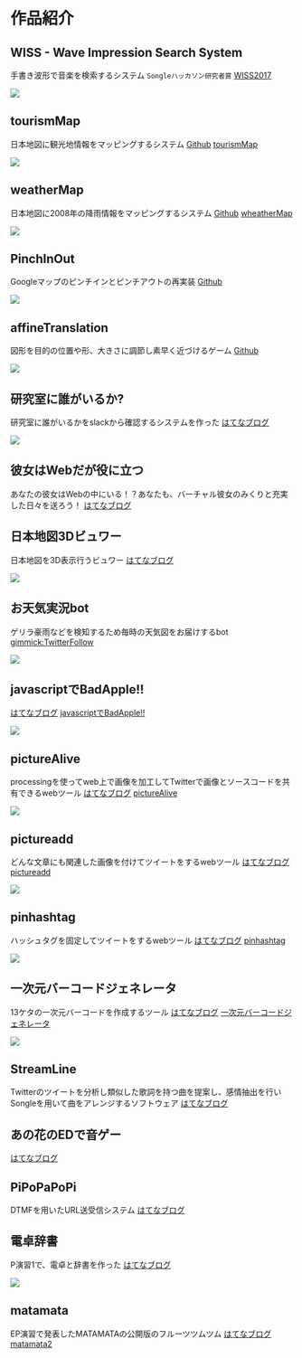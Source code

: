 # 作品紹介

## WISS - Wave Impression Search System
手書き波形で音楽を検索するシステム `Songleハッカソン研究者賞`
[WISS2017](http://matayoshi.nkmr.io/work/WISS2017/)

![](https://i.gyazo.com/501c36374ee06717b5da041fe56cb2db.png)

## tourismMap
日本地図に観光地情報をマッピングするシステム
[Github](https://github.com/matatsuna/tourismMap)
[tourismMap](http://matayoshi.nkmr.io/work/webcontents/tourism/)

![](img/9e00da288a55d2cab5828b90f9eeb51f.png)

## weatherMap
日本地図に2008年の降雨情報をマッピングするシステム 
[Github](https://github.com/matatsuna/weatherMap)
[wheatherMap](http://matayoshi.nkmr.io/work/webcontents/weather/)

![](img/335d6b0ccf04f53478bc38a9e09f5aa5.png)

## PinchInOut
Googleマップのピンチインとピンチアウトの再実装
[Github](https://github.com/matatsuna/PinchInOut)

![](img/pinchinout.png)

## affineTranslation
図形を目的の位置や形、大きさに調節し素早く近づけるゲーム
[Github](https://github.com/matatsuna/affineTranslation)

![](img/affinetranslation.PNG)

## 研究室に誰がいるか?
研究室に誰がいるかをslackから確認するシステムを作った
[はてなブログ](http://matatsuna.hatenablog.com/entry/2017/04/17/120534)

![](img/20170417120424.png)

## 彼女はWebだが役に立つ
あなたの彼女はWebの中にいる！？あなたも、バーチャル彼女のみくりと充実した日々を送ろう！
[はてなブログ](http://matatsuna.hatenablog.com/entry/2017/01/31/121526)
[](https://youtu.be/6FC0aPO2AUs)

## 日本地図3Dビュワー
日本地図を3D表示行うビュワー
[はてなブログ](http://matatsuna.hatenablog.com/entry/2017/01/31/151847)

![](img/4a1ec9050069de9c3843312edfb5aca1.png)

## お天気実況bot
ゲリラ豪雨などを検知するため毎時の天気図をお届けするbot
[gimmick:TwitterFollow](@radar_nowcast)

![](img/4fe206ae5ebbe59ec88b9b5343787c5d.png)

## javascriptでBadApple!!
[はてなブログ](http://matatsuna.hatenablog.com/entry/2016/10/19/151337)
[javascriptでBadApple!!](http://matayoshi.nkmr.io/js/badapple/)


![](img/2f0bc10d4e0ea58ede404b3c8163b137.png)

## pictureAlive
processingを使ってweb上で画像を加工してTwitterで画像とソースコードを共有できるwebツール
[はてなブログ](http://matatsuna.hatenablog.com/entry/2016/06/28/113808)
[pictureAlive](http://wada.nkmr.io/pictureAlive/)

![](img/CkmVQGzUoAEmnOR.jpg)

## pictureadd
どんな文章にも関連した画像を付けてツイートをするwebツール
[はてなブログ](http://matatsuna.hatenablog.com/entry/2016/06/24/110705)
[pictureadd](http://pictureadd.azurewebsites.net)

![](img/17a0dfd56b484cdb741e897e57da0fc7.png)

## pinhashtag
ハッシュタグを固定してツイートをするwebツール
[はてなブログ](http://matatsuna.hatenablog.com/entry/2016/06/15/005523)
[pinhashtag](http://pinhashtag.azurewebsites.net)

![](img/976cb4a35495cc9b468e978835da9176.png)

## 一次元バーコードジェネレータ
13ケタの一次元バーコードを作成するツール
[はてなブログ](http://matatsuna.hatenablog.com/entry/2016/05/03/232514)
[一次元バーコードジェネレータ](http://matayoshi.nkmr.io/php/barcode/)

![](img/e5eabe4faf1ae552e50b86cb06ea1238.png)

## StreamLine
Twitterのツイートを分析し類似した歌詞を持つ曲を提案し、感情抽出を行いSongleを用いて曲をアレンジするソフトウェア
[はてなブログ](http://matatsuna.hatenablog.com/entry/2016/01/30/160001)
[](https://www.youtube.com/watch?v=0ASzY7VCMZI)

## あの花のEDで音ゲー
[はてなブログ](http://matatsuna.hatenablog.com/entry/2015/10/14/001405)

## PiPoPaPoPi
DTMFを用いたURL送受信システム
[はてなブログ](http://matatsuna.hatenablog.com/entry/2015/08/22/045450)
[](https://www.youtube.com/watch?v=jGUGMbd3IIU)

## 電卓辞書
P演習1で、電卓と辞書を作った
[はてなブログ](http://matatsuna.hatenablog.com/entry/2015/08/03/020713)

![](img/20150803013051.jpg)

## matamata
EP演習で発表したMATAMATAの公開版のフルーツツムツム
[はてなブログ](http://matatsuna.hatenablog.com/entry/2015/10/28/185413)
[matamata2](http://matamata.azurewebsites.net)
[](https://www.youtube.com/watch?v=30ETiARqLps)

